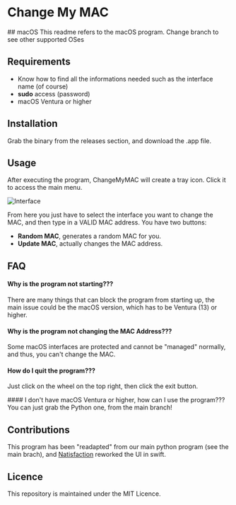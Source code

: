 # Change My MAC

## macOS
This readme refers to the macOS program. Change branch to see other supported OSes

## Requirements
- Know how to find all the informations needed such as the interface name (of course)
- **sudo** access (password)
- macOS Ventura or higher

## Installation
Grab the binary from the releases section, and download the .app file.

## Usage
After executing the program, ChangeMyMAC will create a tray icon. Click it to access the main menu.

![Interface]()

From here you just have to select the interface you want to change the MAC, and then type in a VALID MAC address.
You have two buttons:
- **Random MAC**, generates a random MAC for you.
- **Update MAC**, actually changes the MAC address.

## FAQ

#### Why is the program not starting???
There are many things that can block the program from starting up, the main issue could be the macOS version, which has to be Ventura (13) or higher.

#### Why is the program not changing the MAC Address???
Some macOS interfaces are protected and cannot be "managed" normally, and thus, you can't change the MAC.

#### How do I quit the program???
Just click on the wheel on the top right, then click the exit button.

#### I don't have macOS Ventura or higher, how can I use the program???
You can just grab the Python one, from the main branch!

## Contributions
This program has been "readapted" from our main python program (see the main brach), and [Natisfaction](https://github.com/Natisfaction) reworked the UI in swift.

## Licence
This repository is maintained under the MIT Licence.
